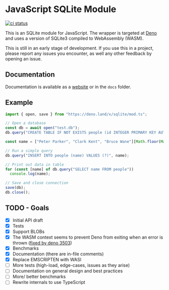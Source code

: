 # JavaScript SQLite Module

[![ci status](https://github.com/dyedgreen/deno-sqlite/workflows/ci/badge.svg?branch=master)](https://github.com/dyedgreen/deno-sqlite/actions)

This is an SQLite module for JavaScript. The wrapper is targeted at [Deno](https://deno.land)
and uses a version of SQLite3 compiled to WebAssembly (WASM).

This is still in an early stage of development. If you use this in a project, please report any
issues you encounter, as well any other feedback by opening an issue.

## Documentation

Documentation is available as a [website](https://dyedgreen.github.io/deno-sqlite/) or in the
`docs` folder.

## Example

```javascript
import { open, save } from "https://deno.land/x/sqlite/mod.ts";

// Open a database
const db = await open("test.db");
db.query("CREATE TABLE IF NOT EXISTS people (id INTEGER PRIMARY KEY AUTOINCREMENT, name TEXT)");

const name = ["Peter Parker", "Clark Kent", "Bruce Wane"][Math.floor(Math.random() * 3)];

// Run a simple query
db.query("INSERT INTO people (name) VALUES (?)", name);

// Print out data in table
for (const [name] of db.query("SELECT name FROM people"))
  console.log(name);

// Save and close connection
save(db);
db.close();
```

## TODO - Goals

- [x] Initial API draft
- [x] Tests
- [x] Support BLOBs
- [x] The WASM context seems to prevent Deno from exiting when an error is thrown ([fixed by deno 3503](https://github.com/denoland/deno/pull/3503))
- [x] Benchmarks
- [x] Documentation (there are in-file comments)
- [x] Replace EMSCRIPTEN with WASI
- [ ] More tests (high-load, edge-cases, issues as they arise)
- [ ] Documentation on general design and best practices
- [ ] More/ better benchmarks
- [ ] Rewrite internals to use TypeScript

